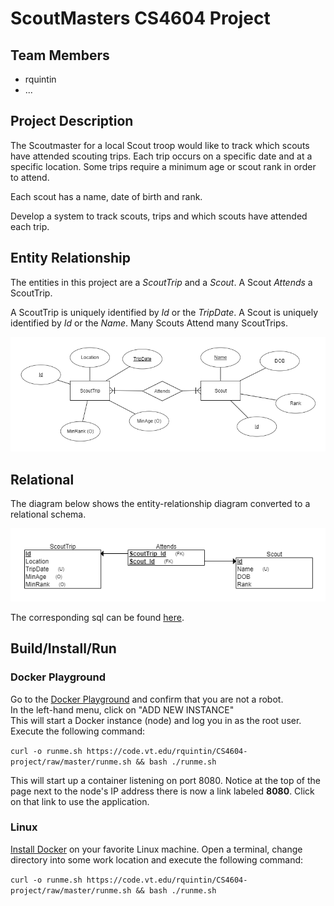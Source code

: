 # ScoutMasters CS4604 Project

## Team Members
* rquintin
*  ...

## Project Description
The Scoutmaster for a local Scout troop would like to track which scouts have attended scouting trips. Each trip occurs on a specific date and at a specific location. Some trips require a minimum age or scout rank in order to attend.

Each scout has a name, date of birth and rank.

Develop a system to track scouts, trips and which scouts have attended each trip.

## Entity Relationship

The entities in this project are a *ScoutTrip* and a *Scout*. A Scout *Attends* a ScoutTrip. 

A ScoutTrip is uniquely identified by *Id* or the *TripDate*.
A Scout is uniquely identified by *Id* or the *Name*.
Many Scouts Attend many ScoutTrips.

![ER Diagram](diagrams/entity-relationship.png  "ER Diagram")

## Relational

The diagram below shows the entity-relationship diagram converted to a relational schema.

![Relational Diagram](diagrams/relational.png "Relational Diagram")

The corresponding sql can be found [here](sql/install.sql).

## Build/Install/Run

### Docker Playground

Go to the [Docker Playground](http://play-with-docker.com) and confirm that you are not a robot.  
In the left-hand menu, click on "ADD NEW INSTANCE"  
This will start a Docker instance (node) and log you in as the root user. 
Execute the following command:

`curl -o runme.sh https://code.vt.edu/rquintin/CS4604-project/raw/master/runme.sh && bash ./runme.sh`

This will start up a container listening on port 8080. Notice at the top of the page next to the
node's IP address there is now a link labeled **8080**. Click on that link to use the application.

### Linux

[Install Docker](https://docs.docker.com/install/#supported-platforms) on your favorite Linux machine.
Open a terminal, change directory into some work location and execute the following command:

`curl -o runme.sh https://code.vt.edu/rquintin/CS4604-project/raw/master/runme.sh && bash ./runme.sh`

